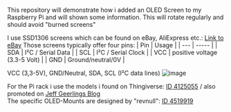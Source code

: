 This repository will demonstrate how i added an OLED Screen to my Raspberry Pi and will shown some information. This will rotate regularly and should avoid "burned screens"

I use SSD1306 screens which can be found on eBay, AliExpress etc.:
[Link to eBay](https://www.ebay.de/itm/335056289935)
Those screens typically offer four pins:
| Pin | Usage |
| --- | ----- |
| SDA | I²C / Serial Data  |
| SCL | I²C / Serial Clock  |
| VCC | positive voltage (3.3-5 Volt)  |
| GND | Ground/neutral/0V  |

VCC (3,3-5V), GND/Neutral, SDA, SCL (I²C data lines)
![image](https://github.com/3DJupp/RaspberryPi_SSD1306_StatusDisplay/assets/8407566/08b9e4aa-1dd0-4489-bd6d-b784b4cf1d4b)

For the Pi rack i use the models i found on Thingiverse: [ID 4125055](https://www.thingiverse.com/thing:4125055) / also promoted on [Jeff Geerlings Blog](https://www.jeffgeerling.com/blog/2021/my-6-node-1u-raspberry-pi-rack-mount-cluster)<br>The specific OLED-Mounts are designed by "revnull": [ID 4519919](https://www.thingiverse.com/thing:4519919)

